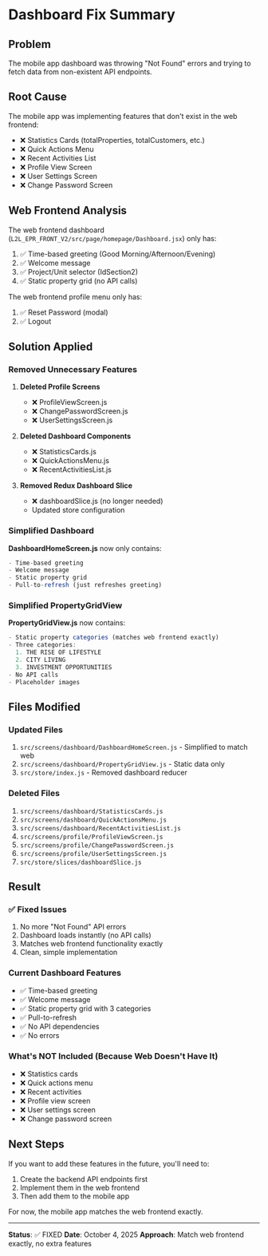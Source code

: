# Dashboard Fix Summary

## Problem
The mobile app dashboard was throwing "Not Found" errors and trying to fetch data from non-existent API endpoints.

## Root Cause
The mobile app was implementing features that don't exist in the web frontend:
- ❌ Statistics Cards (totalProperties, totalCustomers, etc.)
- ❌ Quick Actions Menu
- ❌ Recent Activities List
- ❌ Profile View Screen
- ❌ User Settings Screen
- ❌ Change Password Screen

## Web Frontend Analysis
The web frontend dashboard (`L2L_EPR_FRONT_V2/src/page/homepage/Dashboard.jsx`) only has:
1. ✅ Time-based greeting (Good Morning/Afternoon/Evening)
2. ✅ Welcome message
3. ✅ Project/Unit selector (IdSection2)
4. ✅ Static property grid (no API calls)

The web frontend profile menu only has:
1. ✅ Reset Password (modal)
2. ✅ Logout

## Solution Applied

### Removed Unnecessary Features
1. **Deleted Profile Screens**
   - ❌ ProfileViewScreen.js
   - ❌ ChangePasswordScreen.js
   - ❌ UserSettingsScreen.js

2. **Deleted Dashboard Components**
   - ❌ StatisticsCards.js
   - ❌ QuickActionsMenu.js
   - ❌ RecentActivitiesList.js

3. **Removed Redux Dashboard Slice**
   - ❌ dashboardSlice.js (no longer needed)
   - Updated store configuration

### Simplified Dashboard
**DashboardHomeScreen.js** now only contains:
```javascript
- Time-based greeting
- Welcome message
- Static property grid
- Pull-to-refresh (just refreshes greeting)
```

### Simplified PropertyGridView
**PropertyGridView.js** now contains:
```javascript
- Static property categories (matches web frontend exactly)
- Three categories:
  1. THE RISE OF LIFESTYLE
  2. CITY LIVING
  3. INVESTMENT OPPORTUNITIES
- No API calls
- Placeholder images
```

## Files Modified

### Updated Files
1. `src/screens/dashboard/DashboardHomeScreen.js` - Simplified to match web
2. `src/screens/dashboard/PropertyGridView.js` - Static data only
3. `src/store/index.js` - Removed dashboard reducer

### Deleted Files
1. `src/screens/dashboard/StatisticsCards.js`
2. `src/screens/dashboard/QuickActionsMenu.js`
3. `src/screens/dashboard/RecentActivitiesList.js`
4. `src/screens/profile/ProfileViewScreen.js`
5. `src/screens/profile/ChangePasswordScreen.js`
6. `src/screens/profile/UserSettingsScreen.js`
7. `src/store/slices/dashboardSlice.js`

## Result

### ✅ Fixed Issues
1. No more "Not Found" API errors
2. Dashboard loads instantly (no API calls)
3. Matches web frontend functionality exactly
4. Clean, simple implementation

### Current Dashboard Features
- ✅ Time-based greeting
- ✅ Welcome message
- ✅ Static property grid with 3 categories
- ✅ Pull-to-refresh
- ✅ No API dependencies
- ✅ No errors

### What's NOT Included (Because Web Doesn't Have It)
- ❌ Statistics cards
- ❌ Quick actions menu
- ❌ Recent activities
- ❌ Profile view screen
- ❌ User settings screen
- ❌ Change password screen

## Next Steps

If you want to add these features in the future, you'll need to:
1. Create the backend API endpoints first
2. Implement them in the web frontend
3. Then add them to the mobile app

For now, the mobile app matches the web frontend exactly.

---

**Status**: ✅ FIXED
**Date**: October 4, 2025
**Approach**: Match web frontend exactly, no extra features
